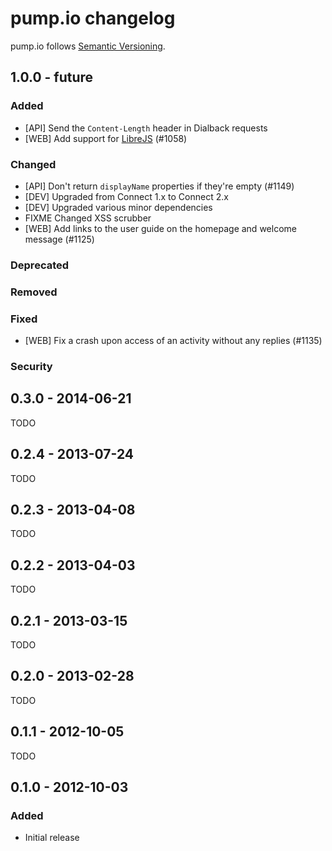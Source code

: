# pump.io changelog

pump.io follows [Semantic Versioning][semver].

## 1.0.0 - future

### Added

* [API] Send the `Content-Length` header in Dialback requests
* [WEB] Add support for [LibreJS][librejs] (#1058)

### Changed

* [API] Don't return `displayName` properties if they're empty (#1149)
* [DEV] Upgraded from Connect 1.x to Connect 2.x
* [DEV] Upgraded various minor dependencies
* FIXME Changed XSS scrubber
* [WEB] Add links to the user guide on the homepage and welcome message (#1125)

### Deprecated

### Removed

### Fixed

* [WEB] Fix a crash upon access of an activity without any replies (#1135)

### Security

## 0.3.0 - 2014-06-21

TODO

## 0.2.4 - 2013-07-24

TODO

## 0.2.3 - 2013-04-08

TODO

## 0.2.2 - 2013-04-03

TODO

## 0.2.1 - 2013-03-15

TODO

## 0.2.0 - 2013-02-28

TODO

## 0.1.1 - 2012-10-05

TODO

## 0.1.0 - 2012-10-03

### Added

* Initial release

 [semver]: http://semver.org/
 [librejs]: https://www.gnu.org/software/librejs/

